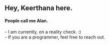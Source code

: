 <h2>Hey, Keerthana here.</h2>   
<h4>People call me Alan.</h4>
<p>- I am currently, on a reality check. :)<br>- If you are a programmer, feel free to reach out.</p>      
<!---        
keerthana5958v/keerthana5958v is a ✨ special ✨ repository because its `README.md` (this file) appears on your GitHub profile. 
You can click the Preview link to take a look at your changes.   
---> 
   
